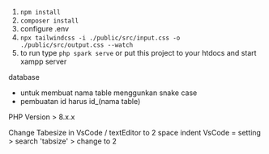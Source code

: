 1. ```npm install```
2. ```composer install```
3. configure .env
4. ```npx tailwindcss -i ./public/src/input.css -o ./public/src/output.css --watch```
5. to run type ```php spark serve``` or put this project to your htdocs and start xampp server




database
- untuk membuat nama table menggunkan snake case
- pembuatan id harus id_(nama table)

PHP Version > 8.x.x

Change Tabesize in VsCode / textEditor to 2 space indent
VsCode = setting > search 'tabsize' > change to 2
